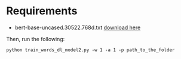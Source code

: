 # Requirements
- bert-base-uncased.30522.768d.txt [ download here](https://github.com/google-research/bert) 

Then, run the following:

`python train_words_dl_model2.py -w 1 -a 1 -p path_to_the_folder`          
